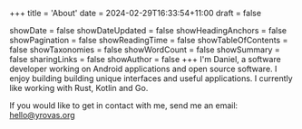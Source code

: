 +++
title = 'About'
date = 2024-02-29T16:33:54+11:00
draft = false

showDate = false
showDateUpdated = false
showHeadingAnchors = false
showPagination = false
showReadingTime = false
showTableOfContents = false
showTaxonomies = false
showWordCount = false
showSummary = false
sharingLinks = false
showAuthor = false
+++
I'm Daniel, a software developer working on Android applications and open source software. I enjoy building building unique interfaces and useful applications. I currently like working with Rust, Kotlin and Go.

If you would like to get in contact with me, send me an email:
[hello@yrovas.org](mailto:hello@yrovas.org)
